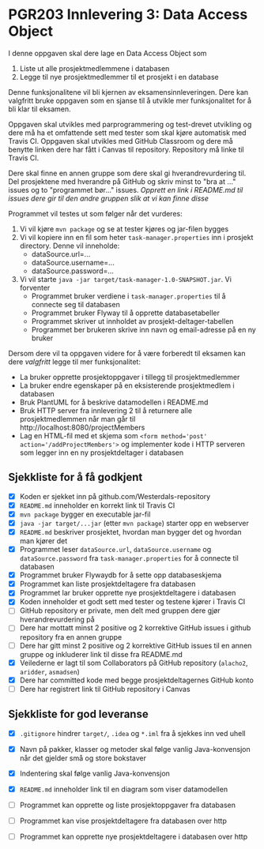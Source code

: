 # PGR203 Innlevering 3: Data Access Object

I denne oppgaven skal dere lage en Data Access Object som 

1. Liste ut alle prosjektmedlemmene i databasen
2. Legge til nye prosjektmedlemmer til et prosjekt i en database

Denne funksjonalitene vil bli kjernen av eksamensinnleveringen. Dere kan valgfritt bruke oppgaven som en sjanse til å utvikle mer funksjonalitet for å bli klar til eksamen.

Oppgaven skal utvikles med parprogrammering og test-drevet utvikling og dere må ha et omfattende sett med tester som skal kjøre automatisk med Travis CI. Oppgaven skal utvikles med GitHub Classroom og dere må benytte linken dere har fått i Canvas til repository. Repository må linke til Travis CI.

Dere skal finne en annen gruppe som dere skal gi hverandrevurdering til. Del prosjektene med hverandre på GitHub og skriv minst to "bra at ..." issues og to "programmet bør..." issues. *Opprett en link i README.md til issues dere gir til den andre gruppen slik at vi kan finne disse*

Programmet vil testes ut som følger når det vurderes:

1. Vi vil kjøre `mvn package` og se at tester kjøres og jar-filen bygges
2. Vi vil kopiere inn en fil som heter `task-manager.properties` inn i prosjekt directory. Denne vil inneholde:
   * dataSource.url=...
   * dataSource.username=...
   * dataSource.password=...
3. Vi vil starte `java -jar target/task-manager-1.0-SNAPSHOT.jar`. Vi forventer
   * Programmet bruker verdiene i `task-manager.properties` til å connecte seg til databasen
   * Programmet bruker Flyway til å opprette databasetabeller
   * Programmet skriver ut innholdet av prosjekt-deltager-tabellen
   * Programmet ber brukeren skrive inn navn og email-adresse på en ny bruker
   
Dersom dere vil ta oppgaven videre for å være forberedt til eksamen kan dere *valgfritt* legge til mer funksjonalitet:

* La bruker opprette prosjektoppgaver i tillegg til prosjektmedlemmer
* La bruker endre egenskaper på en eksisterende prosjektmedlem i databasen
* Bruk PlantUML for å beskrive datamodellen i README.md
* Bruk HTTP server fra innlevering 2 til å returnere alle prosjektmedlemmen når man går til http://localhost:8080/projectMembers
* Lag en HTML-fil med et skjema som `<form method='post' action='/addProjectMembers'>` og implementer kode i HTTP serveren som legger inn en ny prosjektdeltager i databasen


## Sjekkliste for å få godkjent

* [x] Koden er sjekket inn på github.com/Westerdals-repository
* [x] `README.md` inneholder en korrekt link til Travis CI
* [x] `mvn package` bygger en executable jar-fil
* [x] `java -jar target/...jar` (etter `mvn package`) starter opp en webserver
* [x] `README.md` beskriver prosjektet, hvordan man bygger det og hvordan man kjører det 
* [x] Programmet leser `dataSource.url`, `dataSource.username` og `dataSource.password` fra `task-manager.properties` for å connecte til databasen
* [x] Programmet bruker Flywaydb for å sette opp databaseskjema
* [x] Programmet kan liste prosjektdeltagere fra databasen
* [x] Programmet lar bruker opprette nye prosjektdeltagere i databasen
* [x] Koden inneholder et godt sett med tester og testene kjører i Travis CI
* [ ] GitHub repository er private, men delt med gruppen dere gjør hverandrevurdering på
* [ ] Dere har mottatt minst 2 positive og 2 korrektive GitHub issues i github repository fra en annen gruppe
* [ ] Dere har gitt minst 2 positive og 2 korrektive GitHub issues til en annen gruppe og inkluderer link til disse fra README.md
* [x] Veilederne er lagt til som Collaborators på GitHub repository (`alacho2`, `aridder`, `asmadsen`)
* [x] Dere har committed kode med begge prosjektdeltagernes GitHub konto
* [ ] Dere har registrert link til GitHub repository i Canvas

## Sjekkliste for god leveranse

* [x] `.gitignore` hindrer `target/`, `.idea` og `*.iml` fra å sjekkes inn ved uhell
* [x] Navn på pakker, klasser og metoder skal følge vanlig Java-konvensjon når det gjelder små og store bokstaver
* [x] Indentering skal følge vanlig Java-konvensjon
* [x] `README.md` inneholder link til en diagram som viser datamodellen
* [ ] Programmet kan opprette og liste prosjektoppgaver fra databasen
* [ ] Programmet kan vise prosjektdeltagere fra databasen over http
* [ ] Programmet kan opprette nye prosjektdeltagere i databasen over http

